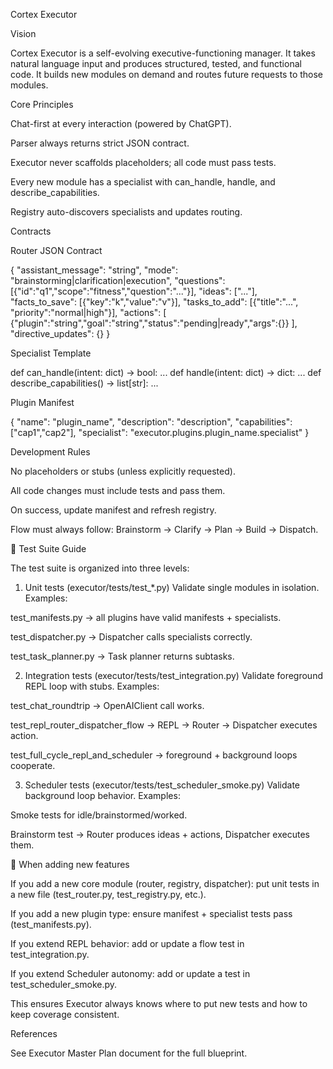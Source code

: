 Cortex Executor

Vision

Cortex Executor is a self-evolving executive-functioning manager. It takes natural language input and produces structured, tested, and functional code. It builds new modules on demand and routes future requests to those modules.

Core Principles

Chat-first at every interaction (powered by ChatGPT).

Parser always returns strict JSON contract.

Executor never scaffolds placeholders; all code must pass tests.

Every new module has a specialist with can_handle, handle, and describe_capabilities.

Registry auto-discovers specialists and updates routing.


Contracts

Router JSON Contract

{
  "assistant_message": "string",
  "mode": "brainstorming|clarification|execution",
  "questions": [{"id":"q1","scope":"fitness","question":"..."}],
  "ideas": ["..."],
  "facts_to_save": [{"key":"k","value":"v"}],
  "tasks_to_add": [{"title":"...", "priority":"normal|high"}],
  "actions": [
    {"plugin":"string","goal":"string","status":"pending|ready","args":{}}
  ],
  "directive_updates": {}
}

Specialist Template

def can_handle(intent: dict) -> bool: ...
def handle(intent: dict) -> dict: ...
def describe_capabilities() -> list[str]: ...

Plugin Manifest

{
  "name": "plugin_name",
  "description": "description",
  "capabilities": ["cap1","cap2"],
  "specialist": "executor.plugins.plugin_name.specialist"
}

Development Rules

No placeholders or stubs (unless explicitly requested).

All code changes must include tests and pass them.

On success, update manifest and refresh registry.

Flow must always follow: Brainstorm → Clarify → Plan → Build → Dispatch.


🧪 Test Suite Guide

The test suite is organized into three levels:

1. Unit tests (executor/tests/test_*.py)
Validate single modules in isolation. Examples:

test_manifests.py → all plugins have valid manifests + specialists.

test_dispatcher.py → Dispatcher calls specialists correctly.

test_task_planner.py → Task planner returns subtasks.



2. Integration tests (executor/tests/test_integration.py)
Validate foreground REPL loop with stubs. Examples:

test_chat_roundtrip → OpenAIClient call works.

test_repl_router_dispatcher_flow → REPL → Router → Dispatcher executes action.

test_full_cycle_repl_and_scheduler → foreground + background loops cooperate.



3. Scheduler tests (executor/tests/test_scheduler_smoke.py)
Validate background loop behavior. Examples:

Smoke tests for idle/brainstormed/worked.

Brainstorm test → Router produces ideas + actions, Dispatcher executes them.




📌 When adding new features

If you add a new core module (router, registry, dispatcher): put unit tests in a new file (test_router.py, test_registry.py, etc.).

If you add a new plugin type: ensure manifest + specialist tests pass (test_manifests.py).

If you extend REPL behavior: add or update a flow test in test_integration.py.

If you extend Scheduler autonomy: add or update a test in test_scheduler_smoke.py.


This ensures Executor always knows where to put new tests and how to keep coverage consistent.

References

See Executor Master Plan document for the full blueprint.
